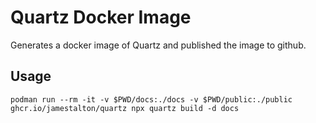 # Quartz Docker Image

Generates a docker image of Quartz and published the image to github.

## Usage

```
podman run --rm -it -v $PWD/docs:./docs -v $PWD/public:./public ghcr.io/jamestalton/quartz npx quartz build -d docs
```
